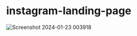 ﻿# instagram-landing-page
![Screenshot 2024-01-23 003918](https://github.com/me-sonukumar/instagram-landing-page/assets/84267922/96bcffd4-e4d6-4dda-93f6-35a96ba8854e)
